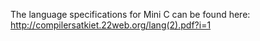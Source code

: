 The language specifications for Mini C can be found here: http://compilersatkiet.22web.org/lang(2).pdf?i=1
